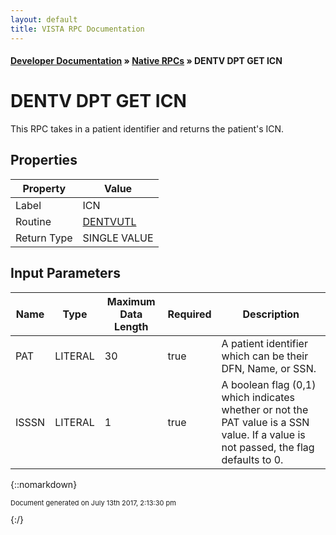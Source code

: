 ```yaml
---
layout: default
title: VISTA RPC Documentation
---
```


#### [Developer Documentation](../index) &#187; [Native RPCs](TableOfContents) &#187; DENTV DPT GET ICN<br/>
# DENTV DPT GET ICN

This RPC takes in a patient identifier and returns the patient's ICN.

## Properties

Property | Value
--- | ---
Label | ICN
Routine | [DENTVUTL](http://code.osehra.org/dox/Routine_DENTVUTL_source.html)
Return Type | SINGLE VALUE


## Input Parameters

Name | Type | Maximum Data Length | Required | Description
--- | --- | --- | --- | ---
PAT | LITERAL | 30 | true | A patient identifier which can be their DFN, Name, or SSN.
ISSSN | LITERAL | 1 | true | A boolean flag (0,1) which indicates whether or not the PAT value is a SSN value.  If a value is not passed, the flag defaults to 0.



{::nomarkdown} <br/><p style="font-size: 11px">Document generated on July 13th 2017, 2:13:30 pm</p>{:/}